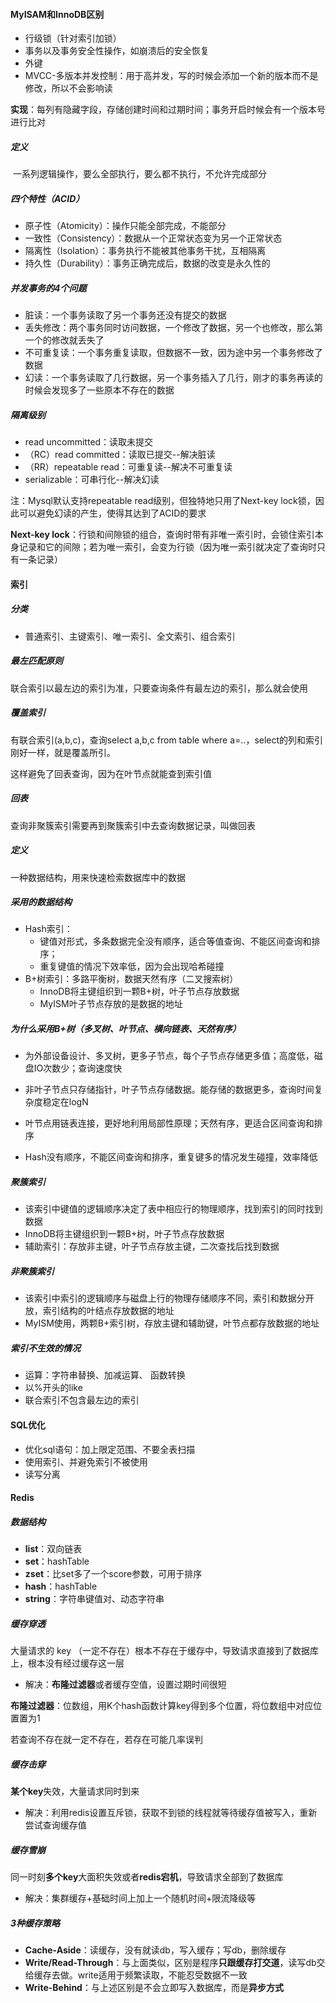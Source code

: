 #### MyISAM和InnoDB区别

- 行级锁（针对索引加锁）
- 事务以及事务安全性操作，如崩溃后的安全恢复
- 外键
- MVCC-多版本并发控制：用于高并发，写的时候会添加一个新的版本而不是修改，所以不会影响读

**实现**：每列有隐藏字段，存储创建时间和过期时间；事务开启时候会有一个版本号进行比对

##### 	定义

​	一系列逻辑操作，要么全部执行，要么都不执行，不允许完成部分

##### 	四个特性（ACID）

- 原子性（Atomicity）：操作只能全部完成，不能部分
- 一致性（Consistency）：数据从一个正常状态变为另一个正常状态
- 隔离性（Isolation）：事务执行不能被其他事务干扰，互相隔离
- 持久性（Durability）：事务正确完成后，数据的改变是永久性的

##### 并发事务的4个问题

- 脏读：一个事务读取了另一个事务还没有提交的数据
- 丢失修改：两个事务同时访问数据，一个修改了数据，另一个也修改，那么第一个的修改就丢失了
- 不可重复读：一个事务重复读取，但数据不一致，因为途中另一个事务修改了数据
- 幻读：一个事务读取了几行数据，另一个事务插入了几行，刚才的事务再读的时候会发现多了一些原本不存在的数据

##### 隔离级别

- read uncommitted：读取未提交
- （RC）read committed：读取已提交--解决脏读
- （RR）repeatable read：可重复读--解决不可重复读 
- serializable：可串行化--解决幻读

注：Mysql默认支持repeatable read级别，但独特地只用了Next-key lock锁，因此可以避免幻读的产生，使得其达到了ACID的要求

**Next-key lock**：行锁和间隙锁的组合，查询时带有非唯一索引时，会锁住索引本身记录和它的间隙；若为唯一索引，会变为行锁（因为唯一索引就决定了查询时只有一条记录）

#### 索引

##### 分类

- 普通索引、主键索引、唯一索引、全文索引、组合索引

##### 最左匹配原则

联合索引以最左边的索引为准，只要查询条件有最左边的索引，那么就会使用

##### 覆盖索引

有联合索引(a,b,c)，查询select a,b,c from table where a=..，select的列和索引刚好一样，就是覆盖所引。

这样避免了回表查询，因为在叶节点就能查到索引值

##### 回表

查询非聚簇索引需要再到聚簇索引中去查询数据记录，叫做回表

##### 定义

一种数据结构，用来快速检索数据库中的数据

##### 采用的数据结构 

- Hash索引： 
  - 键值对形式，多条数据完全没有顺序，适合等值查询、不能区间查询和排序；
  - 重复键值的情况下效率低，因为会出现哈希碰撞
- B+树索引：多路平衡树，数据天然有序（二叉搜索树）
  - InnoDB将主键组织到一颗B+树，叶子节点存放数据
  - MyISM叶子节点存放的是数据的地址

##### 为什么采用B+树（多叉树、叶节点、横向链表、天然有序）

- 为外部设备设计、多叉树，更多子节点，每个子节点存储更多值；高度低，磁盘IO次数少；查询速度快

- 非叶子节点只存储指针，叶子节点存储数据。能存储的数据更多，查询时间复杂度稳定在logN
- 叶节点用链表连接，更好地利用局部性原理；天然有序，更适合区间查询和排序
- Hash没有顺序，不能区间查询和排序，重复键多的情况发生碰撞，效率降低

##### 聚簇索引

- 该索引中键值的逻辑顺序决定了表中相应行的物理顺序，找到索引的同时找到数据
- InnoDB将主键组织到一颗B+树，叶子节点存放数据
- 辅助索引：存放非主键，叶子节点存放主键，二次查找后找到数据

##### 非聚簇索引

- 该索引中索引的逻辑顺序与磁盘上行的物理存储顺序不同，索引和数据分开放，索引结构的叶结点存放数据的地址
- MyISM使用，两颗B+索引树，存放主键和辅助键，叶节点都存放数据的地址

##### 索引不生效的情况

- 运算：字符串替换、加减运算、 函数转换
- 以%开头的like
- 联合索引不包含最左边的索引

#### SQL优化

- 优化sql语句：加上限定范围、不要全表扫描
- 使用索引、并避免索引不被使用
- 读写分离

#### Redis

##### 数据结构

- **list**：双向链表
- **set**：hashTable
- **zset**：比set多了一个score参数，可用于排序
- **hash**：hashTable
- **string**：字符串键值对、动态字符串

##### 缓存穿透

大量请求的 key （一定不存在）根本不存在于缓存中，导致请求直接到了数据库上，根本没有经过缓存这一层

- 解决：**布隆过滤器**或者缓存空值，设置过期时间很短

**布隆过滤器**：位数组，用K个hash函数计算key得到多个位置，将位数组中对应位置置为1

若查询不存在就一定不存在，若存在可能几率误判

##### 缓存击穿

**某个key**失效，大量请求同时到来

- 解决：利用redis设置互斥锁，获取不到锁的线程就等待缓存值被写入，重新尝试查询缓存值

##### 缓存雪崩

同一时刻**多个key**大面积失效或者**redis宕机**，导致请求全部到了数据库

- 解决：集群缓存+基础时间上加上一个随机时间+限流降级等

##### 3种缓存策略

- **Cache-Aside**：读缓存，没有就读db，写入缓存；写db，删除缓存
- **Write/Read-Through**：与上面类似，区别是程序**只跟缓存打交道**，读写db交给缓存去做。write适用于频繁读取，不能忍受数据不一致
- **Write-Behind**：与上述区别是不会立即写入数据库，而是**异步方式**
